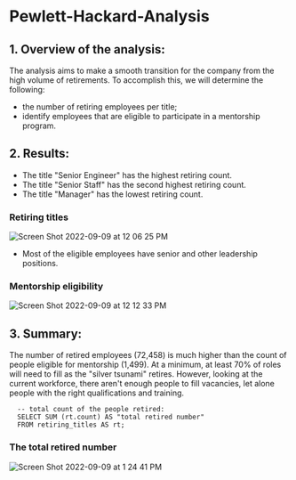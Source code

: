 # Pewlett-Hackard-Analysis


##  1. Overview of the analysis:

The analysis aims to make a smooth transition for the company from the high volume of retirements.   To accomplish this, we will determine the following:

- the number of retiring employees per title;
- identify employees that are eligible to participate in a mentorship program. 


## 2. Results:

- The title "Senior Engineer" has the highest retiring count.
- The title "Senior Staff" has the second highest retiring count.
- The title "Manager" has the lowest retiring count.

### Retiring titles

![Screen Shot 2022-09-09 at 12 06 25 PM](https://user-images.githubusercontent.com/108419097/189393688-8152ae14-8afc-4938-a09a-ef76ace605be.png)

- Most of the eligible employees have senior and other leadership positions.

### Mentorship eligibility

![Screen Shot 2022-09-09 at 12 12 33 PM](https://user-images.githubusercontent.com/108419097/189394667-403cf343-feb8-4611-8ef7-2d60a7e98a95.png)



## 3. Summary:

The number of retired employees (72,458) is much higher than the count of people eligible for mentorship (1,499).  At a minimum, at least 70% of roles will need to fill as the "silver tsunami" retires.  However, looking at the current workforce, there aren't enough people to fill vacancies, let alone people with the right qualifications and training.

      -- total count of the people retired:
      SELECT SUM (rt.count) AS "total retired number"
      FROM retiring_titles AS rt;

### The total retired number

![Screen Shot 2022-09-09 at 1 24 41 PM](https://user-images.githubusercontent.com/108419097/189409321-3958fd6c-b7ef-48cf-9707-86400fcdeb3b.png)


